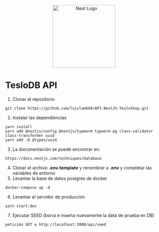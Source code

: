 <p align="center">
  <a href="http://nestjs.com/" target="blank"><img src="https://nestjs.com/img/logo-small.svg" width="200" alt="Nest Logo" /></a>
</p>

# TesloDB API

1. Clonar el repositorio
```
git clone https://github.com/luislamb99/API-NestJS-TesloShop.git
```
2. Instalar las dependiencias
```
yarn install
yarn add @nestjs/config @nestjs/typeorm typeorm pg class-validator class-transformer uuid
yarn add -D @types/uuid
```
3. La documentación se puede encontrar en:
```
https://docs.nestjs.com/techniques/database
```
4. Clonar el archivo __.env.template__ y renombrar a __.env__ y completar las variables de entorno
5. Levantar la base de datos postgres de docker
```
docker-compose up -d
```
6. Levantar el servidor de producción
```
yarn start:dev
```
7. Ejecutar SEED (borra e inserta nuevamente la data de prueba en DB)
```
petición GET a http://localhost:3000/api/seed
```
